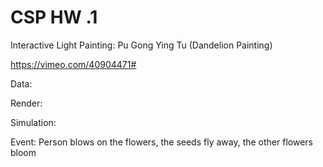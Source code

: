 # CSP HW .1

Interactive Light Painting: Pu Gong Ying Tu (Dandelion Painting)

https://vimeo.com/40904471#

Data:

Render:

Simulation:

Event: Person blows on the flowers, the seeds fly away, the other flowers bloom


